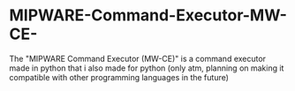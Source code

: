 # MIPWARE-Command-Executor-MW-CE-


The "MIPWARE Command Executor (MW-CE)" is a command executor made in python that i also made for python (only atm, planning on making it compatible with other programming languages in the future)
